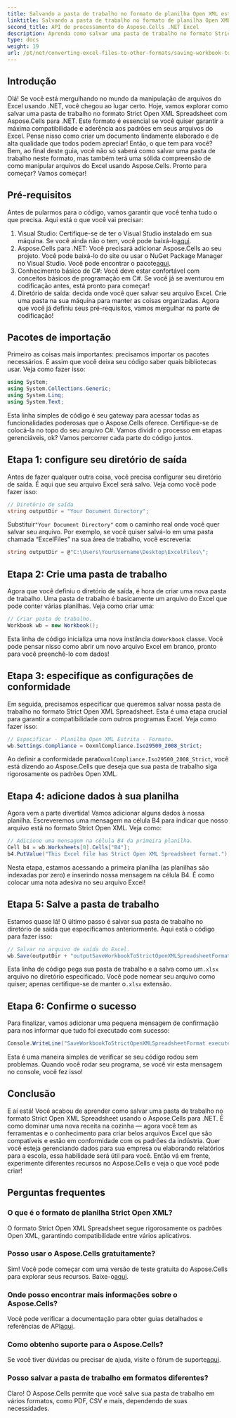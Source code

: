 ```yaml
---
title: Salvando a pasta de trabalho no formato de planilha Open XML estrito no .NET
linktitle: Salvando a pasta de trabalho no formato de planilha Open XML estrito no .NET
second_title: API de processamento do Aspose.Cells .NET Excel
description: Aprenda como salvar uma pasta de trabalho no formato Strict Open XML Spreadsheet usando o Aspose.Cells para .NET neste tutorial detalhado.
type: docs
weight: 19
url: /pt/net/converting-excel-files-to-other-formats/saving-workbook-to-strict-open-xml-spreadsheet-format/
---
```

## Introdução
Olá! Se você está mergulhando no mundo da manipulação de arquivos do Excel usando .NET, você chegou ao lugar certo. Hoje, vamos explorar como salvar uma pasta de trabalho no formato Strict Open XML Spreadsheet com Aspose.Cells para .NET. Este formato é essencial se você quiser garantir a máxima compatibilidade e aderência aos padrões em seus arquivos do Excel. Pense nisso como criar um documento lindamente elaborado e de alta qualidade que todos podem apreciar!
Então, o que tem para você? Bem, ao final deste guia, você não só saberá como salvar uma pasta de trabalho neste formato, mas também terá uma sólida compreensão de como manipular arquivos do Excel usando Aspose.Cells. Pronto para começar? Vamos começar!
## Pré-requisitos
Antes de pularmos para o código, vamos garantir que você tenha tudo o que precisa. Aqui está o que você vai precisar:
1.  Visual Studio: Certifique-se de ter o Visual Studio instalado em sua máquina. Se você ainda não o tem, você pode baixá-lo[aqui](https://visualstudio.microsoft.com/).
2.  Aspose.Cells para .NET: Você precisará adicionar Aspose.Cells ao seu projeto. Você pode baixá-lo do site ou usar o NuGet Package Manager no Visual Studio. Você pode encontrar o pacote[aqui](https://releases.aspose.com/cells/net/).
3. Conhecimento básico de C#: Você deve estar confortável com conceitos básicos de programação em C#. Se você já se aventurou em codificação antes, está pronto para começar!
4. Diretório de saída: decida onde você quer salvar seu arquivo Excel. Crie uma pasta na sua máquina para manter as coisas organizadas.
Agora que você já definiu seus pré-requisitos, vamos mergulhar na parte de codificação!
## Pacotes de importação
Primeiro as coisas mais importantes: precisamos importar os pacotes necessários. É assim que você deixa seu código saber quais bibliotecas usar. Veja como fazer isso:
```csharp
using System;
using System.Collections.Generic;
using System.Linq;
using System.Text;
```
Esta linha simples de código é seu gateway para acessar todas as funcionalidades poderosas que o Aspose.Cells oferece. Certifique-se de colocá-la no topo do seu arquivo C#. 
Vamos dividir o processo em etapas gerenciáveis, ok? Vamos percorrer cada parte do código juntos.
## Etapa 1: configure seu diretório de saída
Antes de fazer qualquer outra coisa, você precisa configurar seu diretório de saída. É aqui que seu arquivo Excel será salvo. Veja como você pode fazer isso:
```csharp
// Diretório de saída
string outputDir = "Your Document Directory";
```
 Substituir`"Your Document Directory"` com o caminho real onde você quer salvar seu arquivo. Por exemplo, se você quiser salvá-lo em uma pasta chamada “ExcelFiles” na sua área de trabalho, você escreveria:
```csharp
string outputDir = @"C:\Users\YourUsername\Desktop\ExcelFiles\";
```
## Etapa 2: Crie uma pasta de trabalho
Agora que você definiu o diretório de saída, é hora de criar uma nova pasta de trabalho. Uma pasta de trabalho é basicamente um arquivo do Excel que pode conter várias planilhas. Veja como criar uma:
```csharp
// Criar pasta de trabalho.
Workbook wb = new Workbook();
```
 Esta linha de código inicializa uma nova instância do`Workbook` classe. Você pode pensar nisso como abrir um novo arquivo Excel em branco, pronto para você preenchê-lo com dados!
## Etapa 3: especifique as configurações de conformidade
Em seguida, precisamos especificar que queremos salvar nossa pasta de trabalho no formato Strict Open XML Spreadsheet. Esta é uma etapa crucial para garantir a compatibilidade com outros programas Excel. Veja como fazer isso:
```csharp
// Especificar - Planilha Open XML Estrita - Formato.
wb.Settings.Compliance = OoxmlCompliance.Iso29500_2008_Strict;
```
 Ao definir a conformidade para`OoxmlCompliance.Iso29500_2008_Strict`, você está dizendo ao Aspose.Cells que deseja que sua pasta de trabalho siga rigorosamente os padrões Open XML.
## Etapa 4: adicione dados à sua planilha
Agora vem a parte divertida! Vamos adicionar alguns dados à nossa planilha. Escreveremos uma mensagem na célula B4 para indicar que nosso arquivo está no formato Strict Open XML. Veja como:
```csharp
// Adicione uma mensagem na célula B4 da primeira planilha.
Cell b4 = wb.Worksheets[0].Cells["B4"];
b4.PutValue("This Excel file has Strict Open XML Spreadsheet format.");
```
Nesta etapa, estamos acessando a primeira planilha (as planilhas são indexadas por zero) e inserindo nossa mensagem na célula B4. É como colocar uma nota adesiva no seu arquivo Excel!
## Etapa 5: Salve a pasta de trabalho
Estamos quase lá! O último passo é salvar sua pasta de trabalho no diretório de saída que especificamos anteriormente. Aqui está o código para fazer isso:
```csharp
// Salvar no arquivo de saída do Excel.
wb.Save(outputDir + "outputSaveWorkbookToStrictOpenXMLSpreadsheetFormat.xlsx", SaveFormat.Xlsx);
```
 Esta linha de código pega sua pasta de trabalho e a salva como um`.xlsx` arquivo no diretório especificado. Você pode nomear seu arquivo como quiser; apenas certifique-se de manter o`.xlsx` extensão.
## Etapa 6: Confirme o sucesso
Para finalizar, vamos adicionar uma pequena mensagem de confirmação para nos informar que tudo foi executado com sucesso:
```csharp
Console.WriteLine("SaveWorkbookToStrictOpenXMLSpreadsheetFormat executed successfully.");
```
Esta é uma maneira simples de verificar se seu código rodou sem problemas. Quando você rodar seu programa, se você vir esta mensagem no console, você fez isso!
## Conclusão
E aí está! Você acabou de aprender como salvar uma pasta de trabalho no formato Strict Open XML Spreadsheet usando o Aspose.Cells para .NET. É como dominar uma nova receita na cozinha — agora você tem as ferramentas e o conhecimento para criar belos arquivos Excel que são compatíveis e estão em conformidade com os padrões da indústria.
Quer você esteja gerenciando dados para sua empresa ou elaborando relatórios para a escola, essa habilidade será útil para você. Então vá em frente, experimente diferentes recursos no Aspose.Cells e veja o que você pode criar!
## Perguntas frequentes
### O que é o formato de planilha Strict Open XML?
O formato Strict Open XML Spreadsheet segue rigorosamente os padrões Open XML, garantindo compatibilidade entre vários aplicativos.
### Posso usar o Aspose.Cells gratuitamente?
 Sim! Você pode começar com uma versão de teste gratuita do Aspose.Cells para explorar seus recursos. Baixe-o[aqui](https://releases.aspose.com/).
### Onde posso encontrar mais informações sobre o Aspose.Cells?
 Você pode verificar a documentação para obter guias detalhados e referências de API[aqui](https://reference.aspose.com/cells/net/).
### Como obtenho suporte para o Aspose.Cells?
 Se você tiver dúvidas ou precisar de ajuda, visite o fórum de suporte[aqui](https://forum.aspose.com/c/cells/9).
### Posso salvar a pasta de trabalho em formatos diferentes?
Claro! O Aspose.Cells permite que você salve sua pasta de trabalho em vários formatos, como PDF, CSV e mais, dependendo de suas necessidades.